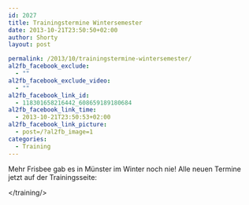 ```yaml
---
id: 2027
title: Trainingstermine Wintersemester
date: 2013-10-21T23:50:50+02:00
author: Shorty
layout: post

permalink: /2013/10/trainingstermine-wintersemester/
al2fb_facebook_exclude:
  - ""
al2fb_facebook_exclude_video:
  - ""
al2fb_facebook_link_id:
  - 118301658216442_608659189180684
al2fb_facebook_link_time:
  - 2013-10-21T23:50:53+02:00
al2fb_facebook_link_picture:
  - post=/?al2fb_image=1
categories:
  - Training
---
```

Mehr Frisbee gab es in Münster im Winter noch nie! Alle neuen Termine jetzt auf der Trainingsseite:

</training/>